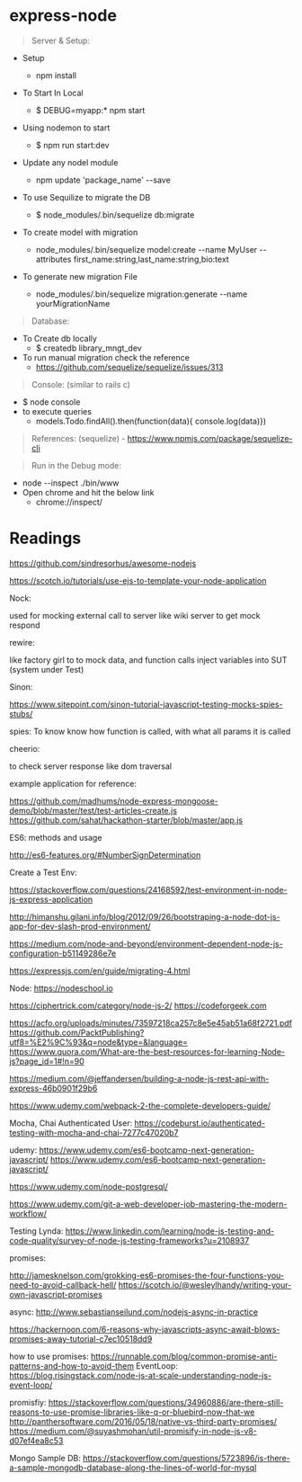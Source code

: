 # express-node

> Server & Setup:
  - Setup
    - npm install
  - To Start In Local 
    - $ DEBUG=myapp:* npm start

  - Using nodemon to start <this command detects changes and restarts automatically>
    - $ npm run start:dev
    
  - Update any nodel module
  	- npm update 'package_name' --save   

  - To use Sequilize to migrate the DB
    - $ node_modules/.bin/sequelize db:migrate
    
  - To create model with migration
    - node_modules/.bin/sequelize model:create --name MyUser --attributes first_name:string,last_name:string,bio:text  
    
  - To generate new migration File
    - node_modules/.bin/sequelize migration:generate --name yourMigrationName  

> Database:

  - To Create db locally
    - $ createdb library_mngt_dev
  - To run manual migration check the reference
  	-	https://github.com/sequelize/sequelize/issues/313  

> Console: (similar to rails c)
  - $ node console
  - to execute queries
    - models.Todo.findAll().then(function(data){ console.log(data)})
    
> References: (sequelize)
    - https://www.npmjs.com/package/sequelize-cli
     
> Run in the Debug mode:
  - node --inspect ./bin/www 
  - Open chrome and hit the below link
    - chrome://inspect/
    
# Readings

https://github.com/sindresorhus/awesome-nodejs

https://scotch.io/tutorials/use-ejs-to-template-your-node-application




Nock:

  used for mocking external call to server like wiki server to get mock respond

rewire:

  like factory girl to to mock data, and function calls
  inject variables into SUT (system under Test)

Sinon:

https://www.sitepoint.com/sinon-tutorial-javascript-testing-mocks-spies-stubs/

  spies:
    To know know how function is called, with what all params it is called 

cheerio:

  to check server response like dom traversal


example application for reference:

https://github.com/madhums/node-express-mongoose-demo/blob/master/test/test-articles-create.js
https://github.com/sahat/hackathon-starter/blob/master/app.js


ES6: methods and usage

http://es6-features.org/#NumberSignDetermination


Create a Test Env:


  https://stackoverflow.com/questions/24168592/test-environment-in-node-js-express-application

  http://himanshu.gilani.info/blog/2012/09/26/bootstraping-a-node-dot-js-app-for-dev-slash-prod-environment/

  https://medium.com/node-and-beyond/environment-dependent-node-js-configuration-b51149286e7e

https://expressjs.com/en/guide/migrating-4.html



Node:
https://nodeschool.io

  https://ciphertrick.com/category/node-js-2/
https://codeforgeek.com

https://acfo.org/uploads/minutes/73597218ca257c8e5e45ab51a68f2721.pdf
https://github.com/PacktPublishing?utf8=%E2%9C%93&q=node&type=&language=
https://www.quora.com/What-are-the-best-resources-for-learning-Node-js?page_id=1#!n=90

https://medium.com/@jeffandersen/building-a-node-js-rest-api-with-express-46b0901f29b6

https://www.udemy.com/webpack-2-the-complete-developers-guide/

Mocha, Chai Authenticated User:
  https://codeburst.io/authenticated-testing-with-mocha-and-chai-7277c47020b7

udemy: 
https://www.udemy.com/es6-bootcamp-next-generation-javascript/
https://www.udemy.com/es6-bootcamp-next-generation-javascript/


https://www.udemy.com/node-postgresql/

https://www.udemy.com/git-a-web-developer-job-mastering-the-modern-workflow/

Testing Lynda:
  https://www.linkedin.com/learning/node-js-testing-and-code-quality/survey-of-node-js-testing-frameworks?u=2108937

promises:

  http://jamesknelson.com/grokking-es6-promises-the-four-functions-you-need-to-avoid-callback-hell/
  https://scotch.io/@wesleylhandy/writing-your-own-javascript-promises

async:
  http://www.sebastianseilund.com/nodejs-async-in-practice

https://hackernoon.com/6-reasons-why-javascripts-async-await-blows-promises-away-tutorial-c7ec10518dd9

how to use promises:
https://runnable.com/blog/common-promise-anti-patterns-and-how-to-avoid-them
EventLoop:
https://blog.risingstack.com/node-js-at-scale-understanding-node-js-event-loop/

promisfiy:
https://stackoverflow.com/questions/34960886/are-there-still-reasons-to-use-promise-libraries-like-q-or-bluebird-now-that-we
http://panthersoftware.com/2016/05/18/native-vs-third-party-promises/
https://medium.com/@suyashmohan/util-promisify-in-node-js-v8-d07ef4ea8c53

Mongo Sample DB:
  https://stackoverflow.com/questions/5723896/is-there-a-sample-mongodb-database-along-the-lines-of-world-for-mysql
